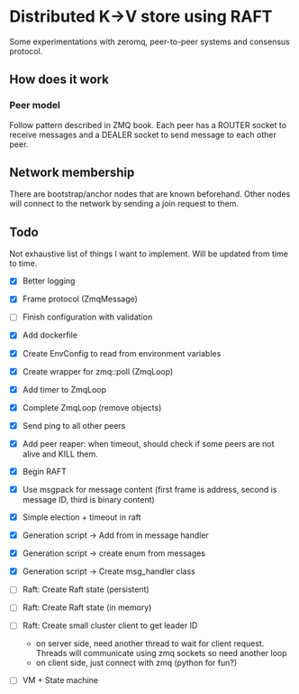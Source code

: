 # Distributed K->V store using RAFT

Some experimentations with zeromq, peer-to-peer systems and consensus protocol.

## How does it work

### Peer model
Follow pattern described in ZMQ book. Each peer has a ROUTER socket to receive
messages and a DEALER socket to send message to each other peer.

## Network membership

There are bootstrap/anchor nodes that are known beforehand. Other nodes will
connect to the network by sending a join request to them.

## Todo

Not exhaustive list of things I want to implement. Will be updated from time to time.

- [X] Better logging
- [X] Frame protocol (ZmqMessage)
- [ ] Finish configuration with validation
- [X] Add dockerfile
- [X] Create EnvConfig to read from environment variables
- [X] Create wrapper for zmq::poll (ZmqLoop)
- [X] Add timer to ZmqLoop
- [X] Complete ZmqLoop (remove objects)
- [X] Send ping to all other peers
- [X] Add peer reaper: when timeout, should check if some peers are not alive and KILL them.
- [X] Begin RAFT
- [X] Use msgpack for message content (first frame is address, second is message ID, third is binary content)
- [X] Simple election + timeout in raft
- [X] Generation script -> Add from in message handler
- [X] Generation script -> create enum from messages
- [X] Generation script -> Create msg_handler class
- [ ] Raft: Create Raft state (persistent)
- [ ] Raft: Create Raft state (in memory)
- [ ] Raft: Create small cluster client to get leader ID
    - on server side, need another thread to wait for client request. Threads
      will communicate using zmq sockets so need another loop
    - on client side, just connect with zmq (python for fun?)
    
- [ ] VM + State machine
